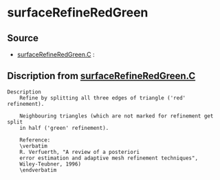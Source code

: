 # surfaceRefineRedGreen

## Source

- [surfaceRefineRedGreen.C](surfaceRefineRedGreen.C) : 


## Discription from [surfaceRefineRedGreen.C](surfaceRefineRedGreen.C)

```
Description
    Refine by splitting all three edges of triangle ('red' refinement).

    Neighbouring triangles (which are not marked for refinement get split
    in half ('green' refinement).

    Reference:
    \verbatim
    R. Verfuerth, "A review of a posteriori
    error estimation and adaptive mesh refinement techniques",
    Wiley-Teubner, 1996)
    \endverbatim


```

